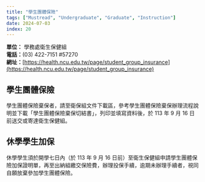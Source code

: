 ```yaml
---
title: "學生團體保險"
tags: ["Mustread", "Undergraduate", "Graduate", "Instruction"]
date: 2024-07-03
index: 20
---
```


**單位：** 學務處衛生保健組  
**電話：**(03) 422-7151 #57270  
**網址：**[https://health.ncu.edu.tw/page/student_group_insurance](https://health.ncu.edu.tw/page/student_group_insurance)

## 學生團體保險

學生團體保險棄保者，請至衛保組文件下載區，參考學生團體保險棄保辦理流程說明並下載「學生團體保險棄保切結書」，列印並填寫資料後，於 113 年 9 月 16 日前送交或寄達衛生保健組。

## 休學學生加保

休學學生須於開學七日內（於 113 年 9 月 16 日前）至衛生保健組申請學生團體保險加保證明單，再至出納組繳交保險費，辦理投保手續，逾期未辦理手續者，視同自願放棄參加學生團體保險。
